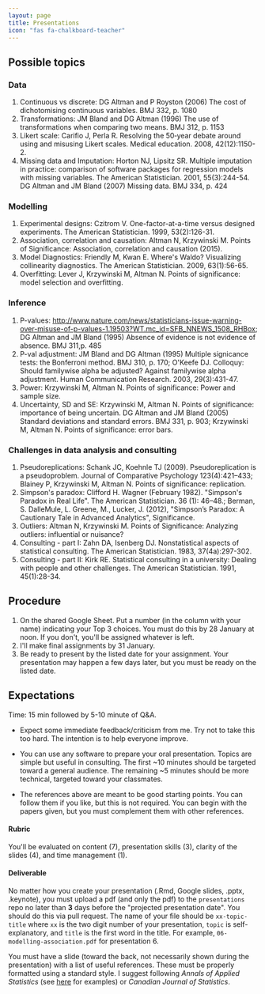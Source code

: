 ```yaml
---
layout: page
title: Presentations
icon: "fas fa-chalkboard-teacher"
---
```


## Possible topics

### Data

1. Continuous vs discrete: DG Altman and P Royston (2006) The cost of dichotomising continuous variables. BMJ 332, p. 1080
1. Transformations: JM Bland and DG Altman (1996) The use of transformations when comparing two means. BMJ 312, p. 1153
1. Likert scale: Carifio J, Perla R. Resolving the 50‐year debate around using and misusing Likert scales. Medical education. 2008, 42(12):1150-2.
1. Missing data and Imputation: Horton NJ, Lipsitz SR. Multiple imputation in practice: comparison of software packages for regression models with missing variables. The American Statistician. 2001, 55(3):244-54. DG Altman and JM Bland (2007) Missing data. BMJ 334, p. 424

### Modelling

1. Experimental designs: Czitrom V. One-factor-at-a-time versus designed experiments. The American Statistician. 1999, 53(2):126-31.
2. Association, correlation and causation: Altman N, Krzywinski M. Points of Significance: Association, correlation and causation (2015).
3. Model Diagnostics: Friendly M, Kwan E. Where's Waldo? Visualizing collinearity diagnostics. The American Statistician. 2009, 63(1):56-65.
4. Overfitting: Lever J, Krzywinski M, Altman N. Points of significance: model selection and overfitting.


### Inference

1. P-values: http://www.nature.com/news/statisticians-issue-warning-over-misuse-of-p-values-1.19503?WT.mc_id=SFB_NNEWS_1508_RHBox; DG Altman and JM Bland (1995) Absence of evidence is not evidence of absence. BMJ 311,p. 485
1. P-val adjustment: JM Bland and DG Altman (1995) Multiple signicance tests: the Bonferroni method. BMJ 310, p. 170; O'Keefe DJ. Colloquy: Should familywise alpha be adjusted? Against familywise alpha adjustment. Human Communication Research. 2003, 29(3):431-47.
1. Power: Krzywinski M, Altman N. Points of significance: Power and sample size.
1. Uncertainty, SD and SE: Krzywinski M, Altman N. Points of significance: importance of being uncertain. DG Altman and JM Bland (2005) Standard deviations and standard errors. BMJ 331, p. 903; Krzywinski M, Altman N. Points of significance: error bars.

### Challenges in data analysis and consulting

1. Pseudoreplications: Schank JC, Koehnle TJ (2009). Pseudoreplication is a pseudoproblem. Journal of Comparative Psychology 123(4):421–433; Blainey P, Krzywinski M, Altman N. Points of significance: replication.
1. Simpson's paradox: Clifford H. Wagner (February 1982). "Simpson's Paradox in Real Life". The American Statistician. 36 (1): 46–48.; Berman, S. DalleMule, L. Greene, M., Lucker, J. (2012), "Simpson’s Paradox: A Cautionary Tale in Advanced Analytics", Significance.
1. Outliers: Altman N, Krzywinski M. Points of Significance: Analyzing outliers: influential or nuisance?
1. Consulting - part I: Zahn DA, Isenberg DJ. Nonstatistical aspects of statistical consulting. The American Statistician. 1983, 37(4a):297-302. 
1. Consulting - part II: Kirk RE. Statistical consulting in a university: Dealing with people and other challenges. The American Statistician. 1991, 45(1):28-34.

## Procedure

1. On the shared Google Sheet. Put a number (in the column with your name) indicating your Top 3 choices. You must do this by 28 January at noon. If you don't, you'll be assigned whatever is left.
2. I'll make final assignments by 31 January.
3. Be ready to present by the listed date for your assignment. Your presentation may happen a few days later, but you must be ready on the listed date.

## Expectations

Time: 15 min followed by 5-10 minute of Q&A. 

* Expect some immediate feedback/criticism from me. Try not to take this too hard. The intention is to help everyone improve.

* You can use any software to prepare your oral presentation. Topics are simple but useful in consulting. The first ~10 minutes should be targeted toward a general audience. The remaining ~5 minutes should be more technical, targeted toward your classmates. 

* The references above are meant to be good starting points. You can follow them if you like, but this is not required. You can begin with the papers given, but you must complement them with other references.

#### Rubric

You'll be evaluated on content (7), presentation skills (3), clarity of the slides (4), and time management (1).

#### Deliverable

No matter how you create your presentation (.Rmd, Google slides, .pptx, .keynote), you must upload a pdf (and only the pdf) to the `presentations` repo no later than **3** days before the "projected presentation date". You should do this via pull request. The name of your file should be `xx-topic-title` where `xx` is the two digit number of your presentation, `topic` is self-explanatory, and `title` is the first word in the title. For example, `06-modelling-association.pdf` for presentation 6.  

You must have a slide (toward the back, not necessarily shown during the presentation) with a list of useful references. These must be properly formatted using a standard style. I suggest following _Annals of Applied Statistics_ (see [here](https://imstat.org/journals-and-publications/annals-of-applied-statistics/annals-of-applied-statistics-next-issues/) for examples) or _Canadian Journal of Statistics_.
